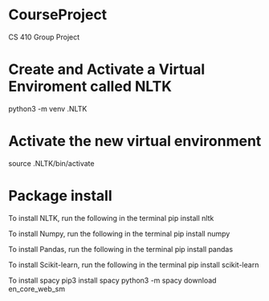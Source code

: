 # CourseProject
CS 410 Group Project

# Create and Activate a Virtual Enviroment called NLTK
python3 -m venv .NLTK

# Activate the new virtual environment
source .NLTK/bin/activate

# Package install
To install NLTK, run the following in the terminal
pip install nltk

To install Numpy, run the following in the terminal
pip install numpy

To install Pandas, run the following in the terminal
pip install pandas

To install Scikit-learn, run the following in the terminal
pip install scikit-learn

To install spacy
pip3 install spacy
python3 -m spacy download en_core_web_sm
